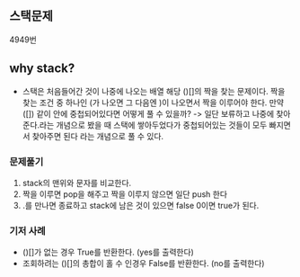 ## 스택문제
4949번
## why stack?
- 스택은 처음들어간 것이 나중에 나오는 배열
해당 ()[]의 짝을 찾는 문제이다.
짝을 찾는 조건 중 하나인 (가 나오면 그 다음엔 )이 나오면서 짝을 이루어야 한다. 만약 ([]) 같이 안에 중첩되어있다면 어떻게 풀 수 있을까?
-> 일단 보류하고 나중에 찾아준다.라는 개념으로 봤을 때 스택에 쌓아두었다가 중첩되어있는 것들이 모두 빠지면서 찾아주면 된다 라는 개념으로 풀 수 있다.
### 문제풀기
1. stack의 맨위와 문자를 비교한다.
2. 짝을 이루면 pop을 해주고 짝을 이루지 않으면 일단 push 한다
3. .를 만나면 종료하고 stack에 남은 것이 있으면 false 0이면 true가 된다.
### 기저 사례
- ()[]가 없는 경우 True를 반환한다. (yes를 출력한다)
- 조회하려는 ()[]의 총합이 홀 수 인경우 False를 반환한다. (no를 출력한다) 